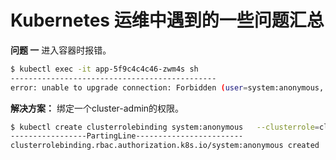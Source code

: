 # Kubernetes 运维中遇到的一些问题汇总

**问题 一** 进入容器时报错。

```bash
$ kubectl exec -it app-5f9c4c4c46-zwm4s sh
----------------------------------------------
error: unable to upgrade connection: Forbidden (user=system:anonymous, verb=create, resource=nodes, subresource=proxy)
```

**解决方案：** 绑定一个cluster-admin的权限。

```bash
$ kubectl create clusterrolebinding system:anonymous   --clusterrole=cluster-admin   --user=system:anonymous
-----------------PartingLine------------------------
clusterrolebinding.rbac.authorization.k8s.io/system:anonymous created
```